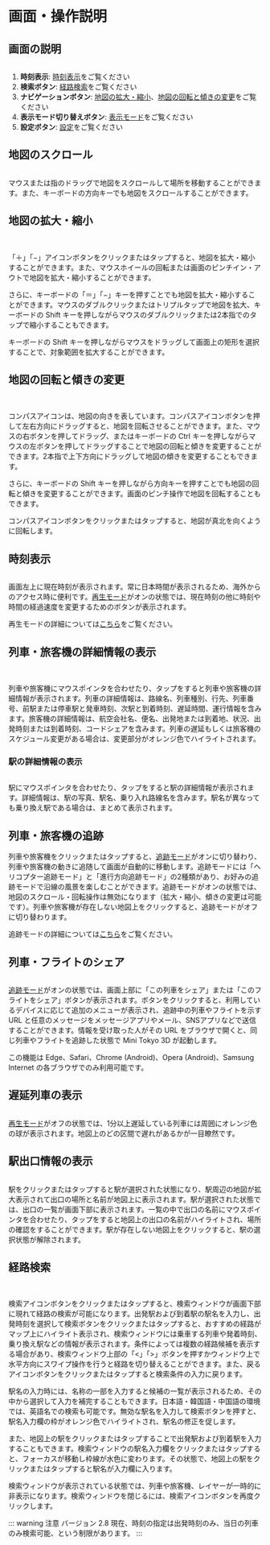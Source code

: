# 画面・操作説明

## 画面の説明

<img :src="$withBase('/images/screen.jpg')" style="width: 660px;">

1. **時刻表示**: [時刻表示](#%E6%99%82%E5%88%BB%E8%A1%A8%E7%A4%BA)をご覧ください
2. **検索ボタン**: [経路検索](#%E7%B5%8C%E8%B7%AF%E6%A4%9C%E7%B4%A2)をご覧ください
3. **ナビゲーションボタン**: [地図の拡大・縮小](#%E5%9C%B0%E5%9B%B3%E3%81%AE%E6%8B%A1%E5%A4%A7%E3%83%BB%E7%B8%AE%E5%B0%8F)、[地図の回転と傾きの変更](#%E5%9C%B0%E5%9B%B3%E3%81%AE%E5%9B%9E%E8%BB%A2%E3%81%A8%E5%82%BE%E3%81%8D%E3%81%AE%E5%A4%89%E6%9B%B4)をご覧ください
4. **表示モード切り替えボタン**: [表示モード](./display-modes.md)をご覧ください
5. **設定ボタン**: [設定](./configuration.md)をご覧ください

## 地図のスクロール

<img :src="$withBase('/images/pan.jpg')" style="width: 244px;">

マウスまたは指のドラッグで地図をスクロールして場所を移動することができます。また、キーボードの方向キーでも地図をスクロールすることができます。

## 地図の拡大・縮小

<img :src="$withBase('/images/zoom.jpg')" style="width: 244px;"> <img :src="$withBase('/images/zoom-icon.jpg')" style="width: 50px; vertical-align: top">

「＋」「−」アイコンボタンをクリックまたはタップすると、地図を拡大・縮小することができます。また、マウスホイールの回転または画面のピンチイン・アウトで地図を拡大・縮小することができます。

さらに、キーボードの「＝」「−」キーを押すことでも地図を拡大・縮小することができます。マウスのダブルクリックまたはトリプルタップで地図を拡大、キーボードの Shift キーを押しながらマウスのダブルクリックまたは2本指でのタップで縮小することもできます。

キーボードの Shift キーを押しながらマウスをドラッグして画面上の矩形を選択することで、対象範囲を拡大することができます。

## 地図の回転と傾きの変更

<img :src="$withBase('/images/rotate-tilt.jpg')" style="width: 244px;"> <img :src="$withBase('/images/compass-icon.jpg')" style="width: 49px; vertical-align: top">

コンパスアイコンは、地図の向きを表しています。コンパスアイコンボタンを押して左右方向にドラッグすると、地図を回転させることができます。また、マウスの右ボタンを押してドラッグ、またはキーボードの Ctrl キーを押しながらマウスの左ボタンを押してドラッグすることで地図の回転と傾きを変更することができます。2本指で上下方向にドラッグして地図の傾きを変更することもできます。

さらに、キーボードの Shift キーを押しながら方向キーを押すことでも地図の回転と傾きを変更することができます。画面のピンチ操作で地図を回転することもできます。

コンパスアイコンボタンをクリックまたはタップすると、地図が真北を向くように回転します。

## 時刻表示

<img :src="$withBase('/images/clock.jpg')" style="width: 141px;">

画面左上に現在時刻が表示されます。常に日本時間が表示されるため、海外からのアクセス時に便利です。[再生モード](./display-modes.md#%E5%86%8D%E7%94%9F%E3%83%A2%E3%83%BC%E3%83%89)がオンの状態では、現在時刻の他に時刻や時間の経過速度を変更するためのボタンが表示されます。

再生モードの詳細については[こちら](./display-modes.md#%E5%86%8D%E7%94%9F%E3%83%A2%E3%83%BC%E3%83%89)をご覧ください。

## 列車・旅客機の詳細情報の表示

<img :src="$withBase('/images/train-details.jpg')" style="width: 216px;"> <img :src="$withBase('/images/flight-details.jpg')" style="width: 216px;">

列車や旅客機にマウスポインタを合わせたり、タップをすると列車や旅客機の詳細情報が表示されます。列車の詳細情報は、路線名、列車種別、行先、列車番号、前駅または停車駅と発車時刻、次駅と到着時刻、遅延時間、運行情報を含みます。旅客機の詳細情報は、航空会社名、便名、出発地または到着地、状況、出発時刻または到着時刻、コードシェアを含みます。列車の遅延もしくは旅客機のスケジュール変更がある場合は、変更部分がオレンジ色でハイライトされます。

### 駅の詳細情報の表示

<img :src="$withBase('/images/station-details.jpg')" style="width: 216px;">

駅にマウスポインタを合わせたり、タップをすると駅の詳細情報が表示されます。詳細情報は、駅の写真、駅名、乗り入れ路線名を含みます。駅名が異なっても乗り換え駅である場合は、まとめて表示されます。

## 列車・旅客機の追跡

列車や旅客機をクリックまたはタップすると、[追跡モード](./display-modes.md#%E8%BF%BD%E8%B7%A1%E3%83%A2%E3%83%BC%E3%83%89)がオンに切り替わり、列車や旅客機の動きに追随して画面が自動的に移動します。追跡モードには「ヘリコプター追跡モード」と「進行方向追跡モード」の2種類があり、お好みの追跡モードで沿線の風景を楽しむことができます。追跡モードがオンの状態では、地図のスクロール・回転操作は無効になります（拡大・縮小、傾きの変更は可能です）。列車や旅客機が存在しない地図上をクリックすると、追跡モードがオフに切り替わります。

追跡モードの詳細については[こちら](./display-modes.md#%E8%BF%BD%E8%B7%A1%E3%83%A2%E3%83%BC%E3%83%89)をご覧ください。

## 列車・フライトのシェア

<img :src="$withBase('/images/share-button.jpg')" style="width: 211px;">

[追跡モード](./display-modes.md#%E8%BF%BD%E8%B7%A1%E3%83%A2%E3%83%BC%E3%83%89)がオンの状態では、画面上部に「この列車をシェア」または「このフライトをシェア」ボタンが表示されます。ボタンをクリックすると、利用しているデバイスに応じて追加のメニューが表示され、追跡中の列車やフライトを示す URL と任意のメッセージをメッセージアプリやメール、SNSアプリなどで送信することができます。情報を受け取った人がその URL をブラウザで開くと、同じ列車やフライトを追跡した状態で Mini Tokyo 3D が起動します。

この機能は Edge、Safari、Chrome (Android)、Opera (Android)、Samsung Internet の各ブラウザでのみ利用可能です。

## 遅延列車の表示

<img :src="$withBase('/images/delay-marker.jpg')" style="width: 185px;">

[再生モード](./display-modes.md#%E5%86%8D%E7%94%9F%E3%83%A2%E3%83%BC%E3%83%89)がオフの状態では、1分以上遅延している列車には周囲にオレンジ色の球が表示されます。地図上のどの区間で遅れがあるかが一目瞭然です。

## 駅出口情報の表示

<img :src="$withBase('/images/station-exits.jpg')" style="width: 490px;">

駅をクリックまたはタップすると駅が選択された状態になり、駅周辺の地図が拡大表示されて出口の場所と名前が地図上に表示されます。駅が選択された状態では、出口の一覧が画面下部に表示されます。一覧の中で出口の名前にマウスポインタを合わせたり、タップをすると地図上の出口の名前がハイライトされ、場所の確認をすることができます。駅が存在しない地図上をクリックすると、駅の選択状態が解除されます。

## 経路検索

<img :src="$withBase('/images/search-form.jpg')" style="width: 400px;"> <img :src="$withBase('/images/search-route.jpg')" style="width: 400px;"> <img :src="$withBase('/images/search-icon.jpg')" style="width: 49px; vertical-align: top">

検索アイコンボタンをクリックまたはタップすると、検索ウィンドウが画面下部に現れて経路の検索が可能になります。出発駅および到着駅の駅名を入力し、出発時刻を選択して検索ボタンをクリックまたはタップすると、おすすめの経路がマップ上にハイライト表示され、検索ウィンドウには乗車する列車や発着時刻、乗り換え駅などの情報が表示されます。条件によっては複数の経路候補を表示する場合があり、検索ウィンドウ上部の「<」「>」ボタンを押すかウィンドウ上で水平方向にスワイプ操作を行うと経路を切り替えることができます。また、戻るアイコンボタンをクリックまたはタップすると検索条件の入力に戻ります。

駅名の入力時には、名称の一部を入力すると候補の一覧が表示されるため、その中から選択して入力を補完することもできます。日本語・韓国語・中国語の環境では、英語名での検索も可能です。無効な駅名を入力して検索ボタンを押すと、駅名入力欄の枠がオレンジ色でハイライトされ、駅名の修正を促します。

また、地図上の駅をクリックまたはタップすることで出発駅および到着駅を入力することもできます。検索ウィンドウの駅名入力欄をクリックまたはタップすると、フォーカスが移動し枠線が水色に変わります。その状態で、地図上の駅をクリックまたはタップすると駅名が入力欄に入ります。

検索ウィンドウが表示されている状態では、列車や旅客機、レイヤーが一時的に非表示になります。検索ウィンドウを閉じるには、検索アイコンボタンを再度クリックします。

::: warning 注意
バージョン 2.8 現在、時刻の指定は出発時刻のみ、当日の列車のみ検索可能、という制限があります。
:::
